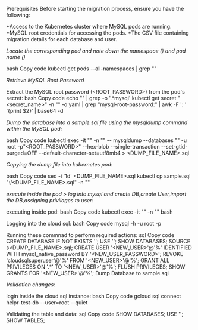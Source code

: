 Prerequisites
Before starting the migration process, ensure you have the following:

*Access to the Kubernetes cluster where MySQL pods are running.
*MySQL root credentials for accessing the pods.
*The CSV file containing migration details for each database and user.


*Locate the corresponding pod and note down the namespace (<namespace>) and pod name (<pod>)*

bash
Copy code
kubectl get pods --all-namespaces | grep "<name>"

*Retrieve MySQL Root Password*

Extract the MySQL root password (<ROOT_PASSWORD>) from the pod's secret:
bash
Copy code
echo "<pod>" | grep -o '.*mysql'
kubectl get secret "<secret_name>" -n "<namespace>" -o yaml | grep "mysql-root-password:" | awk -F ': ' '{print $2}' | base64 -d

*Dump the database into a sample.sql file using the mysqldump command within the MySQL pod:*

bash
Copy code
kubectl exec -it "<pod>" -n "<namespace>" -- mysqldump --databases "<DATABASE>" -u root -p"<ROOT_PASSWORD>" --hex-blob --single-transaction --set-gtid-purged=OFF --default-character-set=utf8mb4 > <DUMP_FILE_NAME>.sql

*Copying the dump file into kubernetes pod:*

bash
Copy code
sed -i '1d' <DUMP_FILE_NAME>.sql
kubectl cp sample.sql "<pod>:/<DUMP_FILE_NAME>.sql" -n "<namespace>"


*execute inside the pod > log into mysql  and create DB,create User,import the DB,assigning privilages to user:*

executing inside pod:
bash
Copy code
kubectl exec -it "<pod>" -n "<namespace>" bash

Logging into the cloud sql:
bash
Copy code
mysql -h <SQL-IP> -u root -p

Running these commnad to perform required actions:
sql
Copy code
CREATE DATABASE IF NOT EXISTS '<DATABASE>';
USE '<DATABASE>';
SHOW DATABASES;
SOURCE s<DUMP_FILE_NAME>.sql;
CREATE USER '<NEW_USER>'@'%' IDENTIFIED WITH mysql_native_password BY '<NEW_USER_PASSWORD>';
REVOKE 'cloudsqlsuperuser'@'%' FROM '<NEW_USER>'@'%';
GRANT ALL PRIVILEGES ON '<DATABASE>.*' TO '<NEW_USER>'@'%';
FLUSH PRIVILEGES;
SHOW GRANTS FOR '<NEW_USER>'@'%';
Dump Database to sample.sql



*Validation changes:*

login inside the cloud sql instance:
bash
Copy code
gcloud sql connect helpr-test-db --user=root --quiet

Validating the table and data:
sql
Copy code
SHOW DATABASES;
USE '<DATABASE>';
SHOW TABLES;
